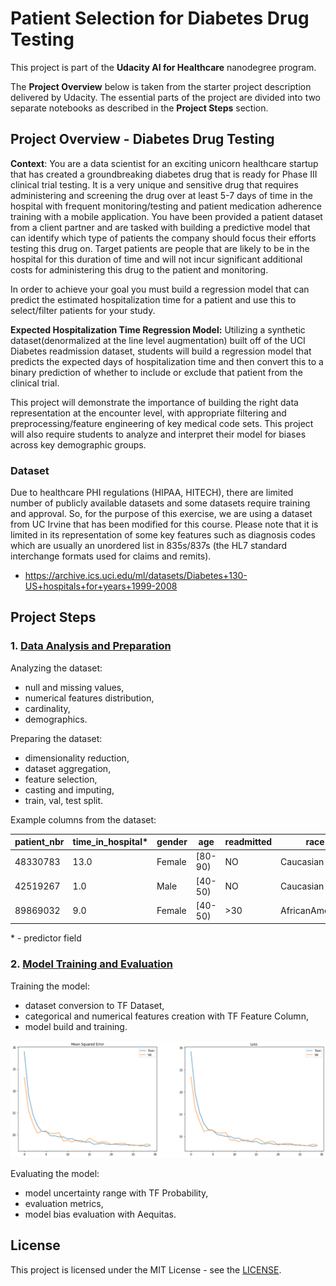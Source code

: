 # Patient Selection for Diabetes Drug Testing

This project is part of the **Udacity AI for Healthcare** nanodegree program.

The **Project Overview** below is taken from the starter project description delivered by Udacity. The essential parts of the project are divided into two separate notebooks as described in the **Project Steps** section.

## Project Overview - Diabetes Drug Testing
**Context**: You are a data scientist for an exciting unicorn healthcare startup that has created a groundbreaking diabetes drug that is ready for Phase III clinical trial testing. It is a very unique and sensitive drug that requires administering and screening the drug over at least 5-7 days of time in the hospital with frequent monitoring/testing and patient medication adherence training with a mobile application. You have been provided a patient dataset from a client partner and are tasked with building a predictive model that can identify which type of patients the company should focus their efforts testing this drug on. Target patients are people that are likely to be in the hospital for this duration of time and will not incur significant additional costs for administering this drug to the patient and monitoring.  

In order to achieve your goal you must build a regression model that can predict the estimated hospitalization time for a patient and use this to select/filter patients for your study.

**Expected Hospitalization Time Regression Model:** Utilizing a synthetic dataset(denormalized at the line level augmentation) built off of the UCI Diabetes readmission dataset, students will build a regression model that predicts the expected days of hospitalization time and then convert this to a binary prediction of whether to include or exclude that patient from the clinical trial.

This project will demonstrate the importance of building the right data representation at the encounter level, with appropriate filtering and preprocessing/feature engineering of key medical code sets. This project will also require students to analyze and interpret their model for biases across key demographic groups. 

### Dataset
Due to healthcare PHI regulations (HIPAA, HITECH), there are limited number of publicly available datasets and some datasets require training and approval. So, for the purpose of this exercise, we are using a dataset from UC Irvine that has been modified for this course. Please note that it is limited in its representation of some key features such as diagnosis codes which are usually an unordered list in 835s/837s (the HL7 standard interchange formats used for claims and remits).

- https://archive.ics.uci.edu/ml/datasets/Diabetes+130-US+hospitals+for+years+1999-2008

## Project Steps

### 1. [Data Analysis and Preparation](1-Data-Preparation.ipynb)

Analyzing the dataset:
* null and missing values,
* numerical features distribution,
* cardinality,
* demographics.

Preparing the dataset:
* dimensionality reduction,
* dataset aggregation,
* feature selection,
* casting and imputing,
* train, val, test split.

Example columns from the dataset:

| patient_nbr | time_in_hospital* | gender |   age    | readmitted |       race      | num_medications | ... |
|-------------|-------------------|--------|----------|------------|-----------------|-----------------|-----|
| 48330783    | 13.0              | Female | \[80-90) | NO         | Caucasian       | 28.0            | ... |
| 42519267    | 1.0               | Male   | \[40-50) | NO         | Caucasian       | 8.0             | ... |
| 89869032    | 9.0               | Female | \[40-50) | >30        | AfricanAmerican | 17.0            | ... |

\* - predictor field

### 2. [Model Training and Evaluation](2-Train-And-Evaluate-Model.ipynb)

Training the model:
* dataset conversion to TF Dataset,
* categorical and numerical features creation with TF Feature Column,
* model build and training.

![training mse and loss](images/training.png)

Evaluating the model:
* model uncertainty range with TF Probability,
* evaluation metrics,
* model bias evaluation with Aequitas.

## License

This project is licensed under the MIT License - see the [LICENSE](LICENSE).
